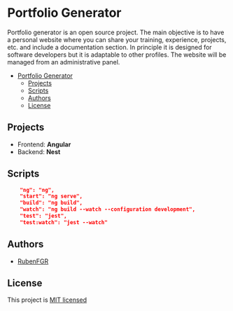 # Portfolio Generator

Portfolio generator is an open source project. The main objective is to have a personal website where you can share your training, experience, projects, etc. and include a documentation section. In principle it is designed for software developers but it is adaptable to other profiles. The website will be managed from an administrative panel.

- [Portfolio Generator](#portfolio-generator)
  - [Projects](#projects)
  - [Scripts](#scripts)
  - [Authors](#authors)
  - [License](#license)


## Projects

- Frontend: **Angular**
- Backend: **Nest**

## Scripts

```json
    "ng": "ng",
    "start": "ng serve",
    "build": "ng build",
    "watch": "ng build --watch --configuration development",
    "test": "jest",
    "test:watch": "jest --watch"
```

## Authors

- [RubenFGR](https://github.com/rubenfgr)

## License

This project is [MIT licensed](./LICENSE.md)


